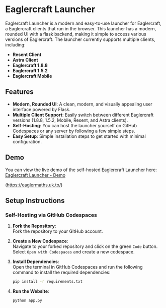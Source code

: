 # Eaglercraft Launcher

Eaglercraft Launcher is a modern and easy-to-use launcher for Eaglercraft, a Eaglercraft clients that run in the browser. This launcher has a modern, rounded UI with a flask backend, making it simple to access various versions of Eaglercraft. The launcher currently supports multiple clients, including:

- **Resent Client**
- **Astra Client**
- **Eaglercraft 1.8.8**
- **Eaglercraft 1.5.2**
- **Eaglercraft Mobile**


## Features

- **Modern, Rounded UI**: A clean, modern, and visually appealing user interface powered by Flask.
- **Multiple Client Support**: Easily switch between different Eaglercraft versions (1.8.8, 1.5.2, Mobile, Resent, and Astra clients).
- **Self-Hosting**: You can host the launcher yourself on GitHub Codespaces or any server by following a few simple steps.
- **Easy Setup**: Simple installation steps to get started with minimal configuration.

## Demo

You can view the live demo of the self-hosted Eaglercraft Launcher here:  
[Eaglercraft Launcher - Demo](https://eaglermaths.uk.to/) 

(https://eaglermaths.uk.to/)

## Setup Instructions

### Self-Hosting via GitHub Codespaces

1. **Fork the Repository**:  
   Fork the repository to your GitHub account.

2. **Create a New Codespace**:  
   Navigate to your forked repository and click on the green `Code` button. Select `Open with Codespaces` and create a new codespace.

3. **Install Dependencies**:  
   Open the terminal in GitHub Codespaces and run the following command to install the required dependencies:
   ```bash
   pip install -r requirements.txt
3. **Run the Website**: 
   ```bash
   python app.py
